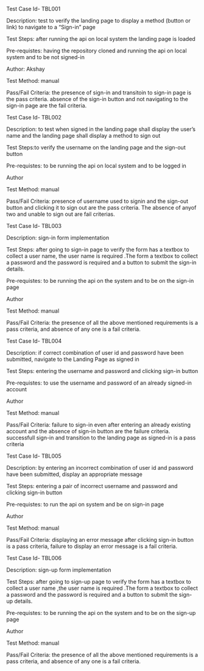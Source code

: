 Test Case Id- TBL001

Description: test to verify the landing page to display a method (button or link) to navigate to a “Sign-in” page

Test Steps: after running the api on local system the landing page is loaded 

Pre-requistes: having the repository cloned and running the api on local system and to be not signed-in

Author: Akshay

Test Method: manual

Pass/Fail Criteria: the presence of sign-in and transitoin to sign-in page is the pass criteria. absence of the sign-in button  and not navigating to the sign-in page are the fail criteria.



Test Case Id- TBL002

Description: to test when signed in the landing page shall display the user’s name and the landing page shall display a method to sign out

Test Steps:to verify the username on the landing page and the sign-out button

Pre-requistes: to be running the api on local system and to be logged in

Author

Test Method: manual

Pass/Fail Criteria: presence of username used to signin and the sign-out button and clicking it to sign out are the pass criteria. The absence of anyof two and unable to sign out are fail criterias.


Test Case Id- TBL003

Description: sign-in form implementation

Test Steps: after going to sign-in page to verify the form has a textbox to collect a user name, the user name is required .The form a textbox to collect a password and the 
password is required and a button to submit the sign-in details.

Pre-requistes: to be running the api on the system and to be on the sign-in page

Author

Test Method: manual 

Pass/Fail Criteria: the presence of all the above mentioned requirements is a pass criteria, and absence of any one is a fail criteria.


Test Case Id- TBL004

Description: if correct combination of user id and password have been submitted, navigate to the Landing Page as signed in

Test Steps: entering the username and password and clicking sign-in button 

Pre-requistes: to use the username and password of an already signed-in account

Author

Test Method: manual

Pass/Fail Criteria: failure to sign-in even after entering an already existing account and the absence of sign-in button are the failure criteria. successfull sign-in and transition to the landing page as signed-in is a pass criteria


Test Case Id- TBL005

Description: by entering an incorrect combination of user id and password have been submitted, display an appropriate message

Test Steps: entering a pair of incorrect username and password and clicking sign-in button 

Pre-requistes: to run the api on system and be on sign-in page

Author

Test Method: manual

Pass/Fail Criteria: displaying an error message after clicking sign-in button is a pass criteria, failure to display an error message is a fail criteria.


Test Case Id- TBL006

Description: sign-up form implementation

Test Steps: after going to sign-up page to verify the form has a textbox to collect a user name ,the user name is required .The form a textbox to collect a password and the 
password is required and a button to submit the sign-up details.

Pre-requistes: to be running the api on the system and to be on the sign-up page

Author

Test Method: manual 

Pass/Fail Criteria: the presence of all the above mentioned requirements is a pass criteria, and absence of any one is a fail criteria.


